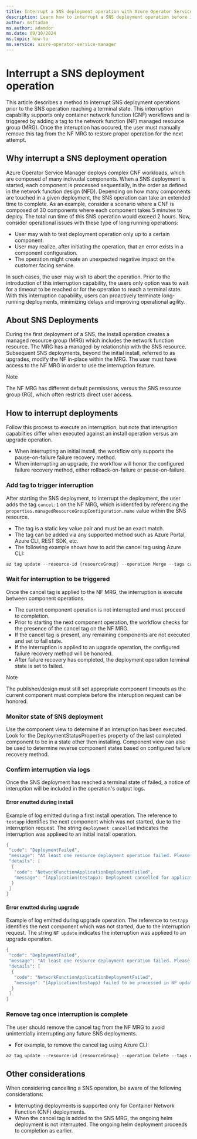 ```yaml
---
title: Interrupt a SNS deployment operation with Azure Operator Service Manager
description: Learn how to interrupt a SNS deployment operation before it reaches terminal state.
author: msftadam
ms.author: adamdor
ms.date: 09/30/2024
ms.topic: how-to
ms.service: azure-operator-service-manager
---
```


# Interrupt a SNS deployment operation
This article describes a method to interrupt SNS deployment operations prior to the SNS operation reaching a terminal state. This interruption capability supports only container network function (CNF) workflows and is triggered by adding a tag to the network function (NF) managed resource group (MRG). Once the interuption has occured, the user must manually remove this tag from the NF MRG to restore proper operation for the next attempt.

## Why interrupt a SNS deployment operation
Azure Operator Service Manager deploys complex CNF workloads, which are composed of many indivudal components. When a SNS deployment is started, each component is processed sequentially, in the order as defined in the network function design (NFD). Depending on how many components are touched in a given deployment, the SNS operation can take an extended time to complete. As an example, consider a scenario where a CNF is composed of 30 components where each component takes 5 minutes to deploy. The total run time of this SNS operation would exceed 2 hours. Now, consider operational issues with these type of long running operations:

* User may wish to test deployment operation only up to a certain component.
* User may realize, after initiating the operation, that an error exists in a component configuration. 
* The operation might create an unexpected negative impact on the customer facing service.

In such cases, the user may wish to abort the operation. Prior to the introduction of this interruption capability, the users only option was to wait for a timeout to be reached or for the operation to reach a terminal state. With this interruption capability, users can proactively terminate long-running deployments, minimizing delays and improving operational agility.

## About SNS Deployments
During the first deployment of a SNS, the install operation creates a managed resource group (MRG) which includes the network function resource. The MRG has a managed-by relationship with the SNS resource. Subsequent SNS deployments, beyond the initial install, referred to as upgrades, modify the NF in-place within the MRG. The user must have access to the NF MRG in order to use the interruption feature.

> [!NOTE]
> The NF MRG has different default permissions, versus the SNS resource group (RG), which often restricts direct user access.

## How to interrupt deployments
Follow this process to execute an interruption, but note that interuption capabilties differ when executed against an install operation versus am upgrade operation.
* When interrupting an initial install, the workflow only supports the pause-on-failure failure recovery method. 
* When interrupting an upgrade, the workflow will honor the configured failure recovery method, either rollback-on-failure or pause-on-failure.

### Add tag to trigger interruption
After starting the SNS deployment, to interrupt the deployment, the user adds the tag `cancel:1` on the NF MRG, which is identifed by referencing the `properties.managedResourceGroupConfiguration.name` value within the SNS resource.
* The tag is a static key value pair and must be an exact match.
* The tag can be added via any supported method such as Azure Portal, Azure CLI, REST SDK, etc.
* The following example shows how to add the cancel tag using Azure CLI:

```powershell
az tag update --resource-id {resourceGroup} --operation Merge --tags cancel=1
```

### Wait for interruption to be triggered
Once the cancel tag is applied to the NF MRG, the interruption is execute between component operations.
* The current component operation is not interrupted and must proceed to completion.
* Prior to starting the next component operation, the workflow checks for the presence of the cancel tag on the NF MRG.
* If the cancel tag is present, any remaining components are not executed and set to fail state.
* If the interruption is applied to an upgrade operation, the configured failure recovery method will be honored.
* After failure recovery has completed, the deployment operation terminal state is set to failed.

> [!NOTE]
> The publisher/design must still set appropriate component timeouts as the current component must complete before the interuption request can be honored.

### Monitor state of SNS deployment 
Use the component view to determine if an interuption has been executed. Look for the DeploymentStatusProperties property of the last completed component to be in a state other then installing.  Component view can also be used to determine reverse component states based on configured failure recovery method.

### Confirm interruption via logs
Once the SNS deployment has reached a terminal state of failed, a notice of interuption will be included in the operation's output logs.

#### Error enutted during install
Example of log emitted during a first install operation. The reference to `testapp` identifies the next component which was not started, due to the interruption request. The string `deployment cancelled` indicates the interruption was applieed to an initial install operation.
```powershell
{
 "code": "DeploymentFailed",
 "message": "At least one resource deployment operation failed. Please list deployment operations for details. Please see https://aka.ms/arm-deployment-operations for usage details.",
 "details": [ 
  { 
   "code": "NetworkFunctionApplicationDeploymentFailed",
   "message": "[Application(testapp): Deployment cancelled for application: testapp due to User Site Network Service cancellation request]"
  }
 ]
}
```

#### Error enutted during upgrade
Example of log emitted during upgrade operation. The reference to `testapp` identifies the next component which was not started, due to the interruption request. The string `NF update` indicates the interruption was applieed to an upgrade operation.
```powershell
{
 "code": "DeploymentFailed",
 "message": "At least one resource deployment operation failed. Please list deployment operations for details. Please see https://aka.ms/arm-deployment-operations for usage details.",
 "details": [ 
  { 
   "code": "NetworkFunctionApplicationDeploymentFailed", 
   "message": "[Application(testapp) failed to be processed in NF update. Error: Deployment cancelled for application: testapp due to SNS cancellation request]" 
  } 
 ]
}
```

### Remove tag once interruption is complete
The user should remove the cancel tag from the NF MRG to avoid unintentially interrupting any future SNS deployments.
* For example, to remove the cancel tag using Azure CLI:

```powershell
az tag update --resource-id {resourceGroup} --operation Delete --tags cancel=1
```

## Other considerations
When considering cancelling a SNS operation, be aware of the following considerations:
* Interrupting deployments is supported only for Container Network Function (CNF) deployments. 
* When the cancel tag is added to the SNS MRG, the ongoing helm deployment is not interrupted. The ongoing helm deployment proceeds to completion as earlier. 
